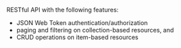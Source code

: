 RESTful API with the following features:
  - JSON Web Token authentication/authorization
  - paging and filtering on collection-based resources, and
  - CRUD operations on item-based resources
